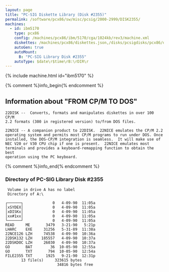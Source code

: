 ```yaml
---
layout: page
title: "PC-SIG Diskette Library (Disk #2355)"
permalink: /software/pcx86/sw/misc/pcsig/2000-2999/DISK2355/
machines:
  - id: ibm5170
    type: pcx86
    config: /machines/pcx86/ibm/5170/cga/1024kb/rev3/machine.xml
    diskettes: /machines/pcx86/diskettes.json,/disks/pcsigdisks/pcx86/diskettes.json
    autoGen: true
    autoMount:
      B: "PC-SIG Library Disk #2355"
    autoType: $date\r$time\rB:\rDIR\r
---
```


{% include machine.html id="ibm5170" %}

{% comment %}info_begin{% endcomment %}

## Information about "FROM CP/M TO DOS"

    22DISK --  Converts, formats and manipulates diskettes in over 100 CP/M
    2.2 formats (300 in registered version) to/from DOS files.
    
    22NICE -- A companion product to 22DISK.  22NICE emulates the CP/M 2.2
    operating system and permits most CP/M programs to run under DOS. Once
    installed, the DOS-CP/M integration is seamless.  It will make use of
    NEC V20 or V30 CPU chip if one is present.  22NICE emulates most
    terminals and provides a keyboard-remapping function to obtain the best
    operation using the PC keyboard.
{% comment %}info_end{% endcomment %}


### Directory of PC-SIG Library Disk #2355

     Volume in drive A has no label
     Directory of A:\

    ┌──────┐             0   4-09-90  11:05a
    │xSYDEX│             0   4-09-90  11:05a
    │xDISKx│             0   4-09-90  11:05a
    │xx#1xx│             0   4-09-90  11:05a
    └──────┘             0   4-09-90  11:05a
    READ     ME       3479   3-21-90   5:21p
    LHARC    EXE     31256   5-31-89  11:38a
    22NCE126 LZH     74538   4-09-90  10:36a
    22DSK132 LZH    185557   4-09-90  10:37a
    22DSKDOC LZH     26030   4-09-90  10:37a
    GO       BAT        36  10-05-90  12:55a
    GO       TXT       794  10-05-90  12:54a
    FILE2355 TXT      1925   9-21-90  12:31p
           13 file(s)     323615 bytes
                           34816 bytes free

